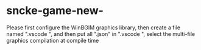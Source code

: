 # sncke-game-new-
Please first configure the WinBGIM graphics library, then create a file named ".vscode ", and then put all ".json" in ".vscode ", select the multi-file graphics compilation at compile time

